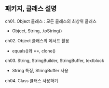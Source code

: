 ## 패키지, 클래스 설명

ch01. Object 클래스 : 모든 클래스의 최상위 클래스
- Object, String, .toString()

ch02. Object 클래스의 메서드 활용
- equals()와 ==, clone()

ch03. String, StringBuilder, StringBuffer, textblock
- String 특징, StringBuffer 사용

ch04. Class 클래스 사용하기